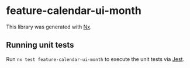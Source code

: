 # feature-calendar-ui-month

This library was generated with [Nx](https://nx.dev).

## Running unit tests

Run `nx test feature-calendar-ui-month` to execute the unit tests via [Jest](https://jestjs.io).
